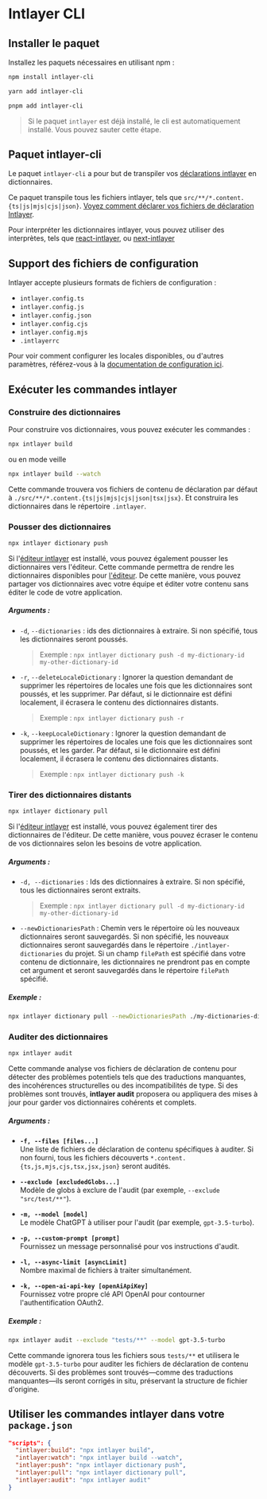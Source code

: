 # Intlayer CLI

## Installer le paquet

Installez les paquets nécessaires en utilisant npm :

```bash packageManager="npm"
npm install intlayer-cli
```

```bash packageManager="yarn"
yarn add intlayer-cli
```

```bash packageManager="pnpm"
pnpm add intlayer-cli
```

> Si le paquet `intlayer` est déjà installé, le cli est automatiquement installé. Vous pouvez sauter cette étape.

## Paquet intlayer-cli

Le paquet `intlayer-cli` a pour but de transpiler vos [déclarations intlayer](https://github.com/aymericzip/intlayer/blob/main/docs/fr/content_declaration/get_started.md) en dictionnaires.

Ce paquet transpile tous les fichiers intlayer, tels que `src/**/*.content.{ts|js|mjs|cjs|json}`. [Voyez comment déclarer vos fichiers de déclaration Intlayer](https://github.com/aymericzip/intlayer/blob/main/packages/intlayer/README.md).

Pour interpréter les dictionnaires intlayer, vous pouvez utiliser des interprètes, tels que [react-intlayer](https://www.npmjs.com/package/react-intlayer), ou [next-intlayer](https://www.npmjs.com/package/next-intlayer)

## Support des fichiers de configuration

Intlayer accepte plusieurs formats de fichiers de configuration :

- `intlayer.config.ts`
- `intlayer.config.js`
- `intlayer.config.json`
- `intlayer.config.cjs`
- `intlayer.config.mjs`
- `.intlayerrc`

Pour voir comment configurer les locales disponibles, ou d'autres paramètres, référez-vous à la [documentation de configuration ici](https://github.com/aymericzip/intlayer/blob/main/docs/fr/configuration.md).

## Exécuter les commandes intlayer

### Construire des dictionnaires

Pour construire vos dictionnaires, vous pouvez exécuter les commandes :

```bash
npx intlayer build
```

ou en mode veille

```bash
npx intlayer build --watch
```

Cette commande trouvera vos fichiers de contenu de déclaration par défaut à `./src/**/*.content.{ts|js|mjs|cjs|json|tsx|jsx}`. Et construira les dictionnaires dans le répertoire `.intlayer`.

### Pousser des dictionnaires

```bash
npx intlayer dictionary push
```

Si l'[éditeur intlayer](https://github.com/aymericzip/intlayer/blob/main/docs/fr/intlayer_editor.md) est installé, vous pouvez également pousser les dictionnaires vers l'éditeur. Cette commande permettra de rendre les dictionnaires disponibles pour [l'éditeur](https://intlayer.org/dashboard). De cette manière, vous pouvez partager vos dictionnaires avec votre équipe et éditer votre contenu sans éditer le code de votre application.

##### Arguments :

- `-d`, `--dictionaries` : ids des dictionnaires à extraire. Si non spécifié, tous les dictionnaires seront poussés.
  > Exemple : `npx intlayer dictionary push -d my-dictionary-id my-other-dictionary-id`
- `-r`, `--deleteLocaleDictionary` : Ignorer la question demandant de supprimer les répertoires de locales une fois que les dictionnaires sont poussés, et les supprimer. Par défaut, si le dictionnaire est défini localement, il écrasera le contenu des dictionnaires distants.
  > Exemple : `npx intlayer dictionary push -r`
- `-k`, `--keepLocaleDictionary` : Ignorer la question demandant de supprimer les répertoires de locales une fois que les dictionnaires sont poussés, et les garder. Par défaut, si le dictionnaire est défini localement, il écrasera le contenu des dictionnaires distants.
  > Exemple : `npx intlayer dictionary push -k`

### Tirer des dictionnaires distants

```bash
npx intlayer dictionary pull
```

Si l'[éditeur intlayer](https://github.com/aymericzip/intlayer/blob/main/docs/fr/intlayer_editor.md) est installé, vous pouvez également tirer des dictionnaires de l'éditeur. De cette manière, vous pouvez écraser le contenu de vos dictionnaires selon les besoins de votre application.

##### Arguments :

- `-d, --dictionaries` : Ids des dictionnaires à extraire. Si non spécifié, tous les dictionnaires seront extraits.
  > Exemple : `npx intlayer dictionary pull -d my-dictionary-id my-other-dictionary-id`
- `--newDictionariesPath` : Chemin vers le répertoire où les nouveaux dictionnaires seront sauvegardés. Si non spécifié, les nouveaux dictionnaires seront sauvegardés dans le répertoire `./intlayer-dictionaries` du projet. Si un champ `filePath` est spécifié dans votre contenu de dictionnaire, les dictionnaires ne prendront pas en compte cet argument et seront sauvegardés dans le répertoire `filePath` spécifié.

##### Exemple :

```bash
npx intlayer dictionary pull --newDictionariesPath ./my-dictionaries-dir/
```

### Auditer des dictionnaires

```bash
npx intlayer audit
```

Cette commande analyse vos fichiers de déclaration de contenu pour détecter des problèmes potentiels tels que des traductions manquantes, des incohérences structurelles ou des incompatibilités de type. Si des problèmes sont trouvés, **intlayer audit** proposera ou appliquera des mises à jour pour garder vos dictionnaires cohérents et complets.

##### Arguments :

- **`-f, --files [files...]`**  
  Une liste de fichiers de déclaration de contenu spécifiques à auditer. Si non fourni, tous les fichiers découverts `*.content.{ts,js,mjs,cjs,tsx,jsx,json}` seront audités.

- **`--exclude [excludedGlobs...]`**  
  Modèle de globs à exclure de l'audit (par exemple, `--exclude "src/test/**"`).

- **`-m, --model [model]`**  
  Le modèle ChatGPT à utiliser pour l'audit (par exemple, `gpt-3.5-turbo`).

- **`-p, --custom-prompt [prompt]`**  
  Fournissez un message personnalisé pour vos instructions d'audit.

- **`-l, --async-limit [asyncLimit]`**  
  Nombre maximal de fichiers à traiter simultanément.

- **`-k, --open-ai-api-key [openAiApiKey]`**  
  Fournissez votre propre clé API OpenAI pour contourner l'authentification OAuth2.

##### Exemple :

```bash
npx intlayer audit --exclude "tests/**" --model gpt-3.5-turbo
```

Cette commande ignorera tous les fichiers sous `tests/**` et utilisera le modèle `gpt-3.5-turbo` pour auditer les fichiers de déclaration de contenu découverts. Si des problèmes sont trouvés—comme des traductions manquantes—ils seront corrigés in situ, préservant la structure de fichier d'origine.

## Utiliser les commandes intlayer dans votre `package.json`

```json fileName="package.json"
"scripts": {
  "intlayer:build": "npx intlayer build",
  "intlayer:watch": "npx intlayer build --watch",
  "intlayer:push": "npx intlayer dictionary push",
  "intlayer:pull": "npx intlayer dictionary pull",
  "intlayer:audit": "npx intlayer audit"
}
```
